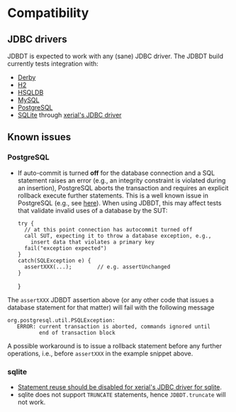 
# Compatibility

## JDBC drivers
<a name="Drivers"></a>

JDBDT is expected to work with any (sane) JDBC driver.
The JDBDT build currently tests integration with:

* [Derby](https://db.apache.org/derby)
* [H2](http://www.h2database.com)
* [HSQLDB](http://hsqldb.org)
* [MySQL](http://mysql.com)
* [PostgreSQL](http://postgresql.org)
* [SQLite](https://www.sqlite.org) through [xerial's JDBC driver](https://github.com/xerial/sqlite-jdbc)

## Known issues
<a name="KnownIssues"></a>

### PostgreSQL
<a name="KnownIssues_PostgreSQL"></a>

- If auto-commit is turned **off** for the database connection 
and a SQL statement raises an error
(e.g., an integrity constraint is violated during an insertion), PostgreSQL aborts the transaction and requires an explicit rollback  execute further statements. 
This is a well known issue in PostgreSQL (e.g., see [here](http://postgresql.nabble.com/25P02-current-transaction-is-aborted-commands-ignored-until-end-of-transaction-block-td2174290.html)).
When using JDBDT, this may affect tests that validate invalid uses of a database by the SUT: 

	  try {
	    // at this point connection has autocommit turned off
	    call SUT, expecting it to throw a database exception, e.g., 
	      insert data that violates a primary key 
	    fail("exception expected")
	  }
	  catch(SQLException e) { 
	    assertXXX(...);        // e.g. assertUnchanged
	  }
	}

The `assertXXX` JDBDT assertion above (or any other code that issues a database statement for that matter) will fail with the following message
	
	org.postgresql.util.PSQLException: 
	   ERROR: current transaction is aborted, commands ignored until 
	          end of transaction block 

A possible workaround is to issue a rollback statement before any further operations, i.e., before `assertXXX` in the example snippet above.

### sqlite
<a name="KnownIssues_sqlite"></a>

* [Statement reuse should be disabled for xerial's JDBC driver for sqlite](DB.html#StatementReuse).
* sqlite does not support `TRUNCATE` statements, hence `JDBDT.truncate` will not work.
